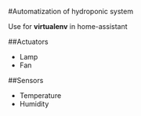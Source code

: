 #Automatization of hydroponic system

Use for **virtualenv** in home-assistant  

##Actuators
- Lamp
- Fan

##Sensors
- Temperature
- Humidity

